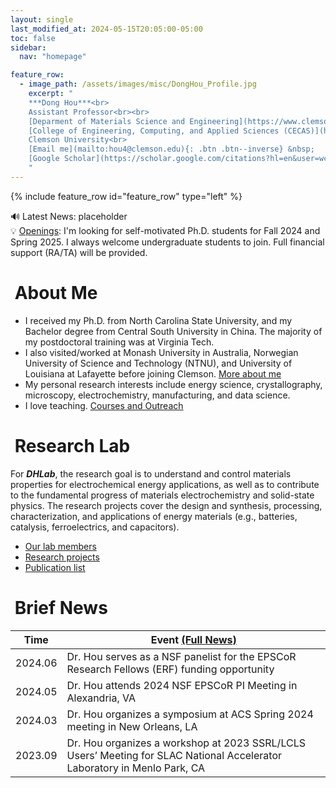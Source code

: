 ```yaml
---
layout: single
last_modified_at: 2024-05-15T20:05:00-05:00
toc: false
sidebar:
  nav: "homepage"

feature_row:
  - image_path: /assets/images/misc/DongHou_Profile.jpg
    excerpt: "
    ***Dong Hou***<br>
    Assistant Professor<br><br>
    [Deparment of Materials Science and Engineering](https://www.clemson.edu/cecas/departments/mse/index.html)<br>
    [College of Engineering, Computing, and Applied Sciences (CECAS)](https://www.clemson.edu/cecas/index.html)<br>
    Clemson University<br>
    [Email me](mailto:hou4@clemson.edu){: .btn .btn--inverse} &nbsp;
    [Google Scholar](https://scholar.google.com/citations?hl=en&user=wc392IUAAAAJ){: .btn .btn--inverse}
    "
---
```

{% include feature_row id="feature_row" type="left" %}

<div class="notice--success">
  🔊 Latest News: placeholder<br>
  💡 <a href="/assets/Openings.pdf">Openings</a>: I'm looking for self-motivated Ph.D. students for Fall 2024 and Spring 2025. I always welcome undergraduate students to join. Full financial support (RA/TA) will be provided.<br>
</div>

# <i class="fa fa-feather-alt fa-fw"></i>&nbsp;About Me
- I received my Ph.D. from North Carolina State University, and my Bachelor degree from Central South University in China. The majority of my postdoctoral training was at Virginia Tech.
- I also visited/worked at Monash University in Australia, Norwegian University of Science and Technology (NTNU), and University of Louisiana at Lafayette before joining Clemson. [More about me](/bio/index.html)<br>
- My personal research interests include energy science, crystallography, microscopy, electrochemistry, manufacturing, and data science.<br>
- I love teaching. [Courses and Outreach](/teaching/index.html)<br>

# <i class="fa fa-layer-group fa-fw"></i>&nbsp;Research Lab
For ***DHLab***, the research goal is to understand and control materials properties for electrochemical energy applications, as well as to contribute to the fundamental progress of materials electrochemistry and solid-state physics. The research projects cover the design and synthesis, processing, characterization, and applications of energy materials (e.g., batteries, catalysis, ferroelectrics, and capacitors).<br>
- [Our lab members](/group/index.html) <br>
- [Research projects](/projects/index.html) <br>
- [Publication list](/publications/index.html) <br>

# <i class="fa fa-seedling fa-fw"></i>&nbsp;Brief News

|Time|Event&nbsp;[(Full News)](/news/index.html)|
|-------|-------|
|2024.06| Dr. Hou serves as a NSF panelist for the EPSCoR Research Fellows (ERF) funding opportunity|
|2024.05| Dr. Hou attends 2024 NSF EPSCoR PI Meeting in Alexandria, VA|
|2024.03| Dr. Hou organizes a symposium at ACS Spring 2024 meeting in New Orleans, LA|
|2023.09| Dr. Hou organizes a workshop at 2023 SSRL/LCLS Users’ Meeting for SLAC National Accelerator Laboratory in Menlo Park, CA|

<!-- 
|2024.04| Rigaku?|
|2024.01| Dr. Hou joines Department of Materials Science and Engineering, Clemson University|
 -->
<!-- <table>
<tr><th>Time</th><th>Event&nbsp;[(Full News)](/news/index.html)</th><th></th></tr>
<tr><td>2024.06</td><td>Dr. Hou serves as a NSF panelist for the EPSCoR Research Fellows (ERF) funding opportunity</td></tr>
<tr><td>2024.05</td><td>Dr. Hou attends 2024 NSF EPSCoR PI Meeting in in Alexandria, VA</td></tr>
<tr><td>2024.03</td><td>Dr. Hou organizes a symposium at ACS Spring 2024 meeting in New Orleans, LA</td></tr>
<tr><td>2023.09</td><td>Dr. Hou organizes a workshop at 2023 SSRL/LCLS Users’ Meeting for SLAC National Accelerator Laboratory, in Menlo Park, CA</td></tr>
</table>
 -->
<!-- 
<tr><td>2024.04</td><td>Rigaku?</td></tr>
<tr><td>2024.01</td><td>Dr. Hou joines Department of Materials Science and Engineering, Clemson University</td></tr>
 -->